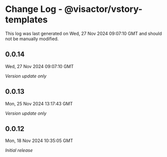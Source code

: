 # Change Log - @visactor/vstory-templates

This log was last generated on Wed, 27 Nov 2024 09:07:10 GMT and should not be manually modified.

## 0.0.14
Wed, 27 Nov 2024 09:07:10 GMT

_Version update only_

## 0.0.13
Mon, 25 Nov 2024 13:17:43 GMT

_Version update only_

## 0.0.12
Mon, 18 Nov 2024 10:35:05 GMT

_Initial release_

